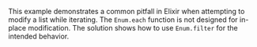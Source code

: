 This example demonstrates a common pitfall in Elixir when attempting to modify a list while iterating. The `Enum.each` function is not designed for in-place modification.  The solution shows how to use `Enum.filter` for the intended behavior.
